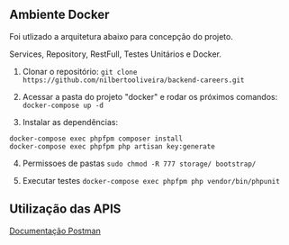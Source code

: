 ## Ambiente Docker

Foi utlizado a arquitetura abaixo para concepção do projeto.

Services, Repository, RestFull, Testes Unitários e Docker.

1. Clonar o repositório:
`git clone https://github.com/nilbertooliveira/backend-careers.git`

2. Acessar a pasta do projeto "docker" e rodar os próximos comandos:
`docker-compose up -d`

3. Instalar as dependências:
 ```
docker-compose exec phpfpm composer install
docker-compose exec phpfpm php artisan key:generate
 ```

4. Permissoes de pastas
`sudo chmod -R 777 storage/ bootstrap/`

5. Executar testes
`docker-compose exec phpfpm php vendor/bin/phpunit`

## Utilização das APIS

[Documentação Postman](https://documenter.getpostman.com/view/10569259/UzBtnira)
